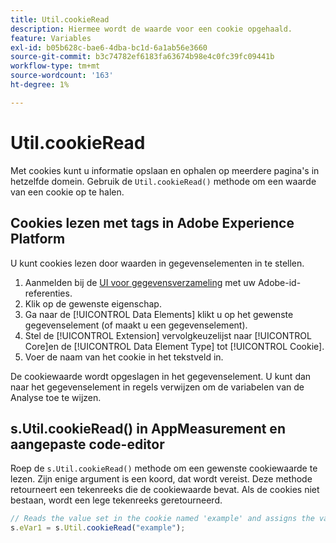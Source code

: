 ```yaml
---
title: Util.cookieRead
description: Hiermee wordt de waarde voor een cookie opgehaald.
feature: Variables
exl-id: b05b628c-bae6-4dba-bc1d-6a1ab56e3660
source-git-commit: b3c74782ef6183fa63674b98e4c0fc39fc09441b
workflow-type: tm+mt
source-wordcount: '163'
ht-degree: 1%

---
```


# Util.cookieRead

Met cookies kunt u informatie opslaan en ophalen op meerdere pagina&#39;s in hetzelfde domein. Gebruik de `Util.cookieRead()` methode om een waarde van een cookie op te halen.

## Cookies lezen met tags in Adobe Experience Platform

U kunt cookies lezen door waarden in gegevenselementen in te stellen.

1. Aanmelden bij de [UI voor gegevensverzameling](https://experience.adobe.com/data-collection) met uw Adobe-id-referenties.
2. Klik op de gewenste eigenschap.
3. Ga naar de [!UICONTROL Data Elements] klikt u op het gewenste gegevenselement (of maakt u een gegevenselement).
4. Stel de [!UICONTROL Extension] vervolgkeuzelijst naar [!UICONTROL Core]en de [!UICONTROL Data Element Type] tot [!UICONTROL Cookie].
5. Voer de naam van het cookie in het tekstveld in.

De cookiewaarde wordt opgeslagen in het gegevenselement. U kunt dan naar het gegevenselement in regels verwijzen om de variabelen van de Analyse toe te wijzen.

## s.Util.cookieRead() in AppMeasurement en aangepaste code-editor

Roep de `s.Util.cookieRead()` methode om een gewenste cookiewaarde te lezen. Zijn enige argument is een koord, dat wordt vereist. Deze methode retourneert een tekenreeks die de cookiewaarde bevat. Als de cookies niet bestaan, wordt een lege tekenreeks geretourneerd.

```js
// Reads the value set in the cookie named 'example' and assigns the value to eVar1
s.eVar1 = s.Util.cookieRead("example");
```
